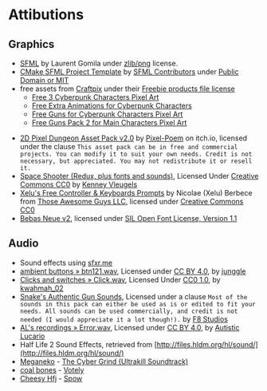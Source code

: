 # Attibutions
## Graphics
- [SFML](https://www.sfml-dev.org) by Laurent Gomila under [zlib/png](https://www.sfml-dev.org/license.php) license.
- [CMake SFML Project Template](https://github.com/SFML/cmake-sfml-project) by [SFML Contributors](https://github.com/SFML/cmake-sfml-project/graphs/contributors) under [Public Domain or MIT](https://github.com/SFML/cmake-sfml-project/blob/master/LICENSE.md)
- free assets from [Craftpix](https://craftpix.net) under their [Freebie products file license](https://craftpix.net/file-licenses/)
    - [Free 3 Cyberpunk Characters Pixel Art](https://craftpix.net/freebies/free-3-cyberpunk-characters-pixel-art/)
    - [Free Extra Animations for Cyberpunk Characters](https://craftpix.net/freebies/free-extra-animations-for-cyberpunk-characters/)
    - [Free Guns for Cyberpunk Characters Pixel Art](https://craftpix.net/freebies/free-guns-for-cyberpunk-characters-pixel-art/)
    - [Free Guns Pack 2 for Main Characters Pixel Art](https://craftpix.net/freebies/free-guns-pack-2-for-main-characters-pixel-art/)
<!-- - [2D Dungeon Asset Pack](https://styloo.itch.io/2d-dungeon) by [Styloo](https://styloo.itch.io/) on itch.io, licensed under [CC0 1.0 (Public Domain Dedication)](https://creativecommons.org/publicdomain/zero/1.0/), or licensed under CC4.0 from readme but did not scpeified rights. contacted Styloo and waiting for a response. -->
- [2D Pixel Dungeon Asset Pack v2.0](https://pixel-poem.itch.io/dungeon-assetpuck) by [Pixel-Poem](https://pixel-poem.itch.io/) on itch.io, licensed under the clause `This asset pack can be in free and commercial projects. You can modify it to suit your own needs. Credit is not necessary, but appreciated. You may not redistribute it or resell it.`
- [Space Shooter (Redux, plus fonts and sounds)](https://kenney.nl/assets/space-shooter-redux), Licensed Under [Creative Commons CC0](https://creativecommons.org/share-your-work/public-domain/cc0/) by [Kenney Vleugels](https://kenney.nl/)
- [Xelu's Free Controller & Keyboards Prompts](https://thoseawesomeguys.com/prompts/) by Nicolae (Xelu) Berbece from [Those Awesome Guys LLC](https://thoseawesomeguys.com), licensed under [Creative Commons CC0](https://creativecommons.org/share-your-work/public-domain/cc0/)
- [Bebas Neue v2](http://bebasneue.com/), licensed under [SIL Open Font License, Version 1.1](https://github.com/dharmatype/Bebas-Neue/blob/master/OFL.txt)

## Audio
- Sound effects using [sfxr.me](sfxr.me)
- [ambient buttons » btn121.wav](https://freesound.org/people/junggle/sounds/29301/), Licensed under [CC BY 4.0](https://creativecommons.org/licenses/by/4.0/), by [junggle](https://freesound.org/people/junggle/)
- [Clicks and switches » Click.wav](https://freesound.org/people/kwahmah_02/sounds/256116/), Licensed Under [CC0 1.0](https://creativecommons.org/publicdomain/zero/1.0/), by [kwahmah_02](https://freesound.org/people/kwahmah_02/) 
- [Snake's Authentic Gun Sounds](https://f8studios.itch.io/snakes-authentic-gun-sounds), Licensed under a clause `Most of the sounds in this pack can either be used as is or edited to fit your needs. All sounds can be used commercially, and credit is not needed (I would appreciate it a lot though!).` by [F8 Studios](https://f8studios.itch.io/)
- [AL's recordings » Error.wav](https://freesound.org/people/Autistic%20Lucario/sounds/142608/), Licensed under [CC BY 4.0](https://creativecommons.org/licenses/by/4.0/), by [Autistic Lucario](https://freesound.org/people/Autistic%20Lucario/)
- Half Life 2 Sound Effects, retrieved from [http://files.hldm.org/hl/sound/](http://files.hldm.org/hl/sound/)
- [Meganeko](https://soundcloud.com/meganeko) - [The Cyber Grind (Ultrakill Soundtrack)](https://soundcloud.com/meganeko/ultrakill)
- [coal bones](https://www.youtube.com/@CoalBones) - [Votely](https://www.youtube.com/watch?v=U9uUf4PnHyY)
- [Cheesy Hfj](https://www.youtube.com/@CheesyHfj) - [Spow](https://www.youtube.com/watch?v=3re7zdPidbU)